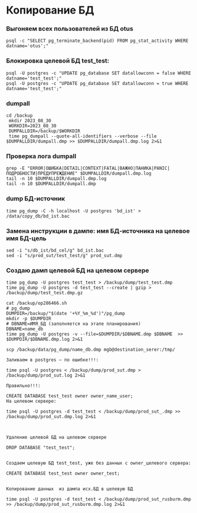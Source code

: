 # Копирование БД
### Выгоняем всех пользователей из БД otus
```
psql -c "SELECT pg_terminate_backend(pid) FROM pg_stat_activity WHERE datname='otus';"
```
### Блокировка целевой БД test_test:
```
psql -U postgres -c "UPDATE pg_database SET datallowconn = false WHERE datname='test_test';"
psql -U postgres -c "UPDATE pg_database SET datallowconn = true WHERE datname='test_test';"
 ```
### dumpall
```
cd /backup
 mkdir 2023_08_30
 WORKDIR=2023_08_30
 DUMPALLDIR=/backup/$WORKDIR
 time pg_dumpall --quote-all-identifiers --verbose --file $DUMPALLDIR/dumpall.dmp >> $DUMPALLDIR/dumpall.dmp.log 2>&1
 ```
### Проверка лога dumpall
```
grep -E "ERROR|ОШИБКА|DETAIL|CONTEXT|FATAL|ВАЖНО|ПАНИКА|PANIC|ПОДРОБНОСТИ|ПРЕДУПРЕЖДЕНИЕ" $DUMPALLDIR/dumpall.dmp.log
tail -n 10 $DUMPALLDIR/dumpall.dmp.log
tail -n 10 $DUMPALLDIR/dumpall.dmp
```
### dump БД-источник
```
time pg_dump -C -h localhost -U postgres 'bd_ist' > /data/copy_db/bd_ist.bac
```
### Замена инструкции в дампе: имя БД-источника на целевое имя БД-цель
```
sed -i "s/db_ist/bd_cel/g" bd_ist.bac
sed -i "s/prod_sut/test_test/g" prod_sut.dmp
```
### Создаю дамп целевой БД на целевом сервере
```
time pg_dump -U postgres test_test > /backup/dump/test_test.dmp
time pg_dump -U postgres -d test_test --create | gzip > /backup/dump/test_test.dmp.gz
```

```
cat /backup/op286466.sh
# pg_dump
DUMPDIR=/backup/"$(date '+%Y_%m_%d')"/pg_dump
mkdir -p $DUMPDIR
# DBNAME=ИМЯ_БД (заполняется на этапе планирования)
DBNAME=name_db
time pg_dump -U postgres -v --file=$DUMPDIR/$DBNAME.dmp $DBNAME  >> $DUMPDIR/$DBNAME.dmp.log 2>&1

scp /backup/data/pg_dump/name_db.dmp mgb@destination_serer:/tmp/

Заливаем в postgres – по ошибке!!!:

time psql -U postgres < /backup/dump/prod_sut.dmp > /backup/dump/prod_sut.log 2>&1

Правильно!!!:

CREATE DATABASE test_test owner owner_name_user;
На целевом сервере:

time psql -U postgres -d test_test < /backup/dump/prod_sut_.dmp >> /backup/dump/prod_sut.dmp.log 2>&1
 


Удаление целевой БД на целевом сервере

DROP DATABASE "test_test";
 

Создаем целевую БД test_test, уже без данных с owner_целевого сервера:

CREATE DATABASE test_test owner owner_test;
 

Копирование данных  из дампа исх.БД в целевую БД

time psql -U postgres -d test_test < /backup/dump/prod_sut_rusburm.dmp >> /backup/dump/prod_sut_rusburm.dmp.log 2>&1
 

```























